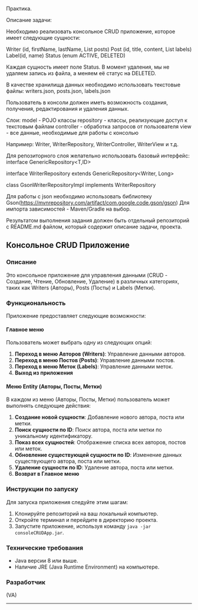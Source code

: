 Практика.

Описание задачи:

Необходимо реализовать консольное CRUD приложение, которое имеет следующие сущности:

Writer (id, firstName, lastName, List<Post> posts)
Post (id, title, content, List<Label> labels)
Label(id, name)
Status (enum ACTIVE, DELETED)

Каждая сущность имеет поле Status. В момент удаления, мы не удаляем запись из файла, а меняем её статус на DELETED.

В качестве хранилища данных необходимо использовать текстовые файлы:
writers.json, posts.json, labels.json

Пользователь в консоли должен иметь возможность создания, получения, редактирования и удаления данных.

Слои:
model - POJO клаcсы
repository - классы, реализующие доступ к текстовым файлам
controller - обработка запросов от пользователя
view - все данные, необходимые для работы с консолью

Например: Writer, WriterRepository, WriterController, WriterView и т.д.

Для репозиторного слоя желательно использовать базовый интерфейс:
interface GenericRepository<T,ID>

interface WriterRepository extends GenericRepository<Writer, Long>

class GsonWriterRepositoryImpl implements WriterRepository

Для работы с json необходимо использовать библиотеку Gson(https://mvnrepository.com/artifact/com.google.code.gson/gson)
Для импорта зависимостей - Maven/Gradle на выбор.

Результатом выполнения задания должен быть отдельный репозиторий с README.md файлом, который содержит описание задачи, проекта.


## Консольное CRUD Приложение

### Описание
Это консольное приложение для управления данными (CRUD - Создание, Чтение, Обновление, Удаление) в различных категориях, таких как Writers (Авторы), Posts (Посты) и Labels (Метки).

### Функциональность
Приложение предоставляет следующие возможности:

#### Главное меню
Пользователь может выбрать одну из следующих опций:

1. **Переход в меню Авторов (Writers)**: Управление данными авторов.
2. **Переход в меню Постов (Posts)**: Управление данными постов.
3. **Переход в меню Меток (Labels)**: Управление данными меток.
4. **Выход из приложения**

#### Меню Entity (Авторы, Посты, Метки)
В каждом из меню (Авторы, Посты, Метки) пользователь может выполнять следующие действия:

1. **Создание новой сущности**: Добавление нового автора, поста или метки.
2. **Поиск сущности по ID**: Поиск автора, поста или метки по уникальному идентификатору.
3. **Показ всех сущностей**: Отображение списка всех авторов, постов или меток.
4. **Обновление существующей сущности по ID**: Изменение данных существующего автора, поста или метки.
5. **Удаление сущности по ID**: Удаление автора, поста или метки.
6. **Возврат в Главное меню**

### Инструкции по запуску
Для запуска приложения следуйте этим шагам:

1. Клонируйте репозиторий на ваш локальный компьютер.
2. Откройте терминал и перейдите в директорию проекта.
3. Запустите приложение, используя команду `java -jar consoleCRUDApp.jar`.

### Технические требования
- Java версии 8 или выше.
- Наличие JRE (Java Runtime Environment) на компьютере.

### Разработчик
(VA)

---
